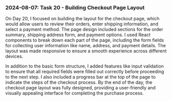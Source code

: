 ### 2024-08-07: Task 20 - Building Checkout Page Layout

On Day 20, I focused on building the layout for the checkout page, which would allow users to review their orders, enter shipping information, and select a payment method. The page design included sections for the order summary, shipping address form, and payment options. I used React components to break down each part of the page, including the form fields for collecting user information like name, address, and payment details. The layout was made responsive to ensure a smooth experience across different devices.

In addition to the basic form structure, I added features like input validation to ensure that all required fields were filled out correctly before proceeding to the next step. I also included a progress bar at the top of the page to indicate the steps of the checkout process. By the end of the day, the checkout page layout was fully designed, providing a user-friendly and visually appealing interface for completing the purchase process.